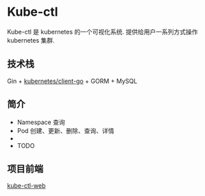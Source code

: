 # Kube-ctl
Kube-ctl 是 kubernetes 的一个可视化系统. 提供给用户一系列方式操作 kubernetes 集群.

## 技术栈
Gin + [kubernetes/client-go](https://github.com/kubernetes/client-go) + GORM + MySQL

## 简介
- Namespace 查询
- Pod 创建、更新、删除、查询、详情
- 
- TODO

## 项目前端
[kube-ctl-web](https://github.com/crazyfrankie/kube-ctl-web)